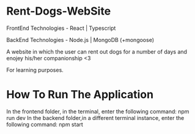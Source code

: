 # Rent-Dogs-WebSite
FrontEnd Technologies - React | Typescript

BackEnd Technologies - Node.js | MongoDB (+mongoose) 

A website in which the user can rent out dogs for a number of days and enojey his/her companionship <3

For learning purposes. 

# How To Run The Application 
In the frontend folder, in the terminal, enter the following command: npm run dev
In the backend folder,in a different terminal instance, enter the following command: npm start
